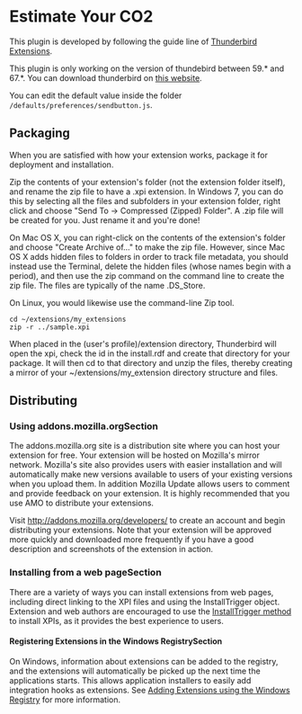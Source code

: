 # Estimate Your CO2

This plugin is developed by following the guide line of [Thunderbird Extensions](https://developer.mozilla.org/en-US/docs/Mozilla/Thunderbird/Thunderbird_extensions/).

This plugin is only working on the version of thundebird between 59.* and 67.*. You can download thunderbird on [this website](https://archive.mozilla.org/pub/thunderbird/releases/).

You can edit the default value inside the folder `/defaults/preferences/sendbutton.js`.

## Packaging

When you are satisfied with how your extension works, package it for deployment and installation.

Zip the contents of your extension's folder (not the extension folder itself), and rename the zip file to have a .xpi extension. In Windows 7, you can do this by selecting all the files and subfolders in your extension folder, right click and choose "Send To -> Compressed (Zipped) Folder". A .zip file will be created for you. Just rename it and you're done!

On Mac OS X, you can right-click on the contents of the extension's folder and choose "Create Archive of..." to make the zip file. However, since Mac OS X adds hidden files to folders in order to track file metadata, you should instead use the Terminal, delete the hidden files (whose names begin with a period), and then use the zip command on the command line to create the zip file. The files are typically of the name .DS_Store.

On Linux, you would likewise use the command-line Zip tool.

```
cd ~/extensions/my_extensions
zip -r ../sample.xpi 
 ```

When placed in the (user's profile)/extension directory, Thunderbird will open the xpi, check the id in the install.rdf and create that directory for your package. It will then cd to that directory and unzip the files, thereby creating a mirror of your ~/extensions/my_extension directory structure and files.


## Distributing

### Using addons.mozilla.orgSection
The addons.mozilla.org site is a distribution site where you can host your extension for free. Your extension will be hosted on Mozilla's mirror network. Mozilla's site also provides users with easier installation and will automatically make new versions available to users of your existing versions when you upload them. In addition Mozilla Update allows users to comment and provide feedback on your extension. It is highly recommended that you use AMO to distribute your extensions.

Visit http://addons.mozilla.org/developers/ to create an account and begin distributing your extensions. Note that your extension will be approved more quickly and downloaded more frequently if you have a good description and screenshots of the extension in action.

### Installing from a web pageSection
There are a variety of ways you can install extensions from web pages, including direct linking to the XPI files and using the InstallTrigger object. Extension and web authors are encouraged to use the [InstallTrigger method](https://developer.mozilla.org/en-US/en/Installing_Extensions_and_Themes_From_Web_Pages) to install XPIs, as it provides the best experience to users.

#### Registering Extensions in the Windows RegistrySection
On Windows, information about extensions can be added to the registry, and the extensions will automatically be picked up the next time the applications starts. This allows application installers to easily add integration hooks as extensions. See [Adding Extensions using the Windows Registry](https://developer.mozilla.org/en-US/en/Adding_Extensions_using_the_Windows_Registry) for more information.